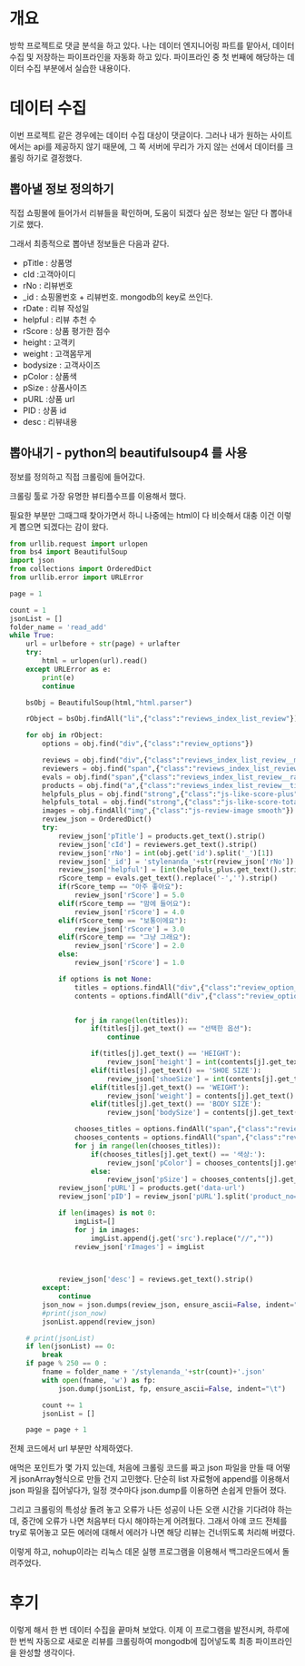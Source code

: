 # 개요

 방학 프로젝트로 댓글 분석을 하고 있다. 나는 데이터 엔지니어링 파트를 맡아서, 데이터 수집 및 저장하는 파이프라인을 자동화 하고 있다. 파이프라인 중 첫 번째에 해당하는 데이터 수집 부분에서 실습한 내용이다.



# 데이터 수집

 이번 프로젝트 같은 경우에는 데이터 수집 대상이 댓글이다. 그러나 내가 원하는 사이트에서는 api를 제공하지 않기 때문에, 그 쪽 서버에 무리가 가지 않는 선에서 데이터를 크롤링 하기로 결정했다.



## 뽑아낼 정보 정의하기

 직접 쇼핑몰에 들어가서 리뷰들을 확인하며, 도움이 되겠다 싶은 정보는 일단 다 뽑아내기로 했다.

그래서 최종적으로 뽑아낸 정보들은 다음과 같다.

- pTitle : 상품명
- cId :고객아이디
- rNo : 리뷰번호
- _id : 쇼핑몰번호 + 리뷰번호. mongodb의 key로 쓰인다.
- rDate : 리뷰 작성일
- helpful : 리뷰 추천 수
- rScore : 상품 평가한 점수
- height : 고객키
- weight : 고객몸무게
- bodysize : 고객사이즈
- pColor : 상품색
- pSize : 상품사이즈
- pURL :상품 url
- PID : 상품 id
- desc : 리뷰내용



## 뽑아내기 - python의 beautifulsoup4 를 사용

정보를 정의하고 직접 크롤링에 들어갔다.

크롤링 툴로 가장 유명한 뷰티플수프를 이용해서 했다.

 필요한 부분만 그때그때 찾아가면서 하니 나중에는 html이 다 비슷해서 대충 이건 이렇게 뽑으면 되겠다는 감이 왔다.

```python
from urllib.request import urlopen
from bs4 import BeautifulSoup
import json
from collections import OrderedDict
from urllib.error import URLError

page = 1

count = 1
jsonList = []
folder_name = 'read_add'
while True:
    url = urlbefore + str(page) + urlafter
    try:
        html = urlopen(url).read()
    except URLError as e:
        print(e)
        continue

    bsObj = BeautifulSoup(html,"html.parser")

    rObject = bsObj.findAll("li",{"class":"reviews_index_list_review"})

    for obj in rObject:
        options = obj.find("div",{"class":"review_options"})

        reviews = obj.find("div",{"class":"reviews_index_list_review__message_expanded"})
        reviewers = obj.find("span",{"class":"reviews_index_list_review__name"})
        evals = obj.find("span",{"class":"reviews_index_list_review__rating_item reviews_index_list_review__text_rating"})
        products = obj.find("a",{"class":"reviews_index_list_review__title_text js-link-iframe"})
        helpfuls_plus = obj.find("strong",{"class":"js-like-score-plus"})
        helpfuls_total = obj.find("strong",{"class":"js-like-score-total"})
        images = obj.findAll("img",{"class":"js-review-image smooth"})
        review_json = OrderedDict()
        try:
            review_json['pTitle'] = products.get_text().strip()
            review_json['cId'] = reviewers.get_text().strip()
            review_json['rNo'] = int(obj.get('id').split('_')[1])
            review_json['_id'] = 'stylenanda_'+str(review_json['rNo'])
            review_json['helpful'] = [int(helpfuls_plus.get_text().strip()),int(helpfuls_total.get_text().strip())]
            rScore_temp = evals.get_text().replace('-','').strip()
            if(rScore_temp == "아주 좋아요"):
                review_json['rScore'] = 5.0
            elif(rScore_temp == "맘에 들어요"):
                review_json['rScore'] = 4.0
            elif(rScore_temp == "보통이에요"):
                review_json['rScore'] = 3.0
            elif(rScore_temp == "그냥 그래요"):
                review_json['rScore'] = 2.0
            else:
                review_json['rScore'] = 1.0

            if options is not None:
                titles = options.findAll("div",{"class":"review_option__title"})
                contents = options.findAll("div",{"class":"review_option__content"})


                for j in range(len(titles)):
                    if(titles[j].get_text() == "선택한 옵션"):
                        continue

                    if(titles[j].get_text() == 'HEIGHT'):
                        review_json['height'] = int(contents[j].get_text().split(' ')[0])
                    elif(titles[j].get_text() == 'SHOE SIZE'):
                        review_json['shoeSize'] = int(contents[j].get_text().split(' ')[0])
                    elif(titles[j].get_text() == 'WEIGHT'):
                        review_json['weight'] = contents[j].get_text()
                    elif(titles[j].get_text() == 'BODY SIZE'):
                        review_json['bodySize'] = contents[j].get_text()

                chooses_titles = options.findAll("span",{"class":"review_option__product_option_key"})
                chooses_contents = options.findAll("span",{"class":"review_option__product_option_value"})
                for j in range(len(chooses_titles)):
                    if(chooses_titles[j].get_text() == '색상:'):
                        review_json['pColor'] = chooses_contents[j].get_text()
                    else:
                        review_json['pSize'] = chooses_contents[j].get_text()
            review_json['pURL'] = products.get('data-url')
            review_json['pID'] = review_json['pURL'].split('product_no=')[1]

            if len(images) is not 0:
                imgList=[]
                for j in images:
                    imgList.append(j.get('src').replace("//",""))
                review_json['rImages'] = imgList

		

            review_json['desc'] = reviews.get_text().strip()
        except:
            continue
        json_now = json.dumps(review_json, ensure_ascii=False, indent="\t")
		#print(json_now)
        jsonList.append(review_json)

    # print(jsonList)
    if len(jsonList) == 0:
        break
    if page % 250 == 0 :
        fname = folder_name + '/stylenanda_'+str(count)+'.json'
        with open(fname, 'w') as fp:
            json.dump(jsonList, fp, ensure_ascii=False, indent="\t")

        count += 1
        jsonList = []

    page = page + 1
```



전체 코드에서 url 부분만 삭제하였다.

애먹은 포인트가 몇 가지 있는데, 처음에 크롤링 코드를 짜고 json 파일을 만들 때 어떻게 jsonArray형식으로 만들 건지 고민했다. 단순히 list 자료형에 append를 이용해서 json 파일을 집어넣다가, 일정 갯수마다 json.dump를 이용하면 손쉽게 만들어 졌다.

 그리고 크롤링의 특성상 돌려 놓고 오류가 나든 성공이 나든 오랜 시간을 기다려야 하는데, 중간에 오류가 나면 처음부터 다시 해야하는게 어려웠다. 그래서 아얘 코드 전체를 try로 묶어놓고 모든 에러에 대해서 에러가 나면 해당 리뷰는 건너뛰도록 처리해 버렸다.



이렇게 하고, nohup이라는 리눅스 데몬 실행 프로그램을 이용해서 백그라운드에서 돌려주었다.



# 후기

 이렇게 해서 한 번 데이터 수집을 끝마쳐 보았다. 이제 이 프로그램을 발전시켜, 하루에 한 번씩 자동으로 새로운 리뷰를 크롤링하여 mongodb에 집어넣도록 최종 파이프라인을 완성할 생각이다.